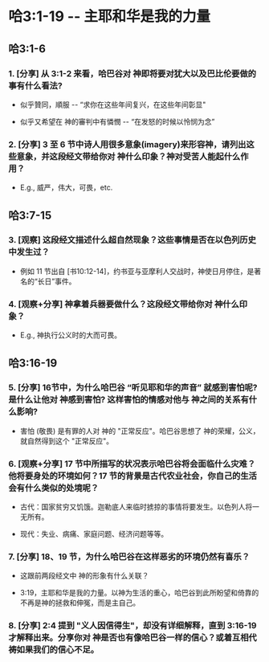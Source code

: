 # 哈3:1-19 -- 主耶和华是我的力量

## 哈3:1-6

### 1. [分享] 从 3:1-2 来看，哈巴谷对 神即将要对犹大以及巴比伦要做的事有什么看法? 

* 似乎贊同，順服 -- “求你在这些年间复兴，在这些年间彰显" 

* 似乎又希望在 神的審判中有憐憫 -- “在发怒的时候以怜悯为念” 

### 2. [分享] 3 至 6 节中诗人用很多意象(imagery)来形容神，请列出这些意象，并这段经文带给你对 神什么印象？神对受苦人能起什么作用？

* E.g., 威严，伟大，可畏，etc.

## 哈3:7-15

### 3. [观察] 这段经文描述什么超自然现象？这些事情是否在以色列历史中发生过？

* 例如 11 节出自 [书10:12-14]，约书亚与亚摩利人交战时，神使日月停住，是著名的“长日”事件。

### 4. [观察+分享] 神拿着兵器要做什么？这段经文带给你对 神什么印象？

* E.g., 神执行公义时的大而可畏。

## 哈3:16-19

### 5. [分享] 16节中，为什么哈巴谷 “听见耶和华的声音” 就感到害怕呢? 是什么让他对 神感到害怕? 这样害怕的情感对他与 神之间的关系有什么影响?

* 害怕 (敬畏) 是有罪的人对 神的 "正常反应"。哈巴谷思想了 神的荣耀，公义，就自然得到这个 "正常反应"。

### 6. [观察+分享] 17 节中所描写的状况表示哈巴谷将会面临什么灾难？他将要身处的环境如何？17 节的背景是古代农业社会，你自己的生活会有什么类似的处境呢？

* 古代：国家贫穷又饥饿。迦勒底人来临时掳掠的事情将要发生。以色列人将一无所有。

* 现代：失业、病痛、家庭问题、经济问题等等。

### 7. [分享] 18、19 节，为什么哈巴谷在这样恶劣的环境仍然有喜乐？

* 这跟前两段经文中 神的形象有什么关联？

* 3:19，主耶和华是我的力量。以神为生活的重心，哈巴谷到此所盼望和倚靠的不再是神的拯救和伸冤，而是主自己。

### 8. [分享] 2:4 提到 "义人因信得生"，却没有详细解释，直到 3:16-19 才解释出来。分享你对 神是否也有像哈巴谷一样的信心？或着互相代祷如果我们的信心不足。
